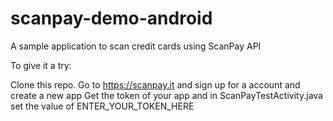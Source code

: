 scanpay-demo-android
====================

A sample application to scan credit cards using ScanPay API

To give it a try:

Clone this repo.
Go to https://scanpay.it and sign up for a account and create a new app
Get the token of your app and in ScanPayTestActivity.java set the value of ENTER_YOUR_TOKEN_HERE

